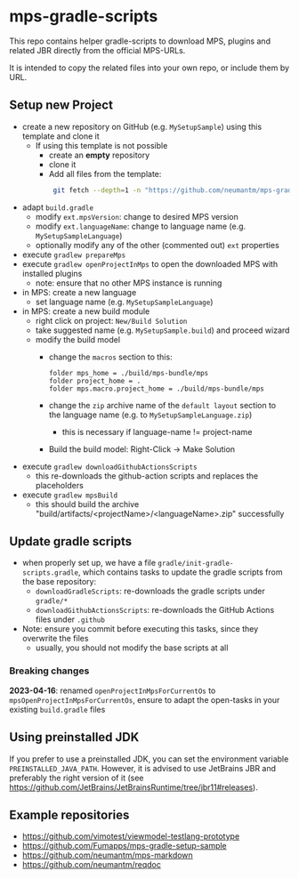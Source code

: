 # mps-gradle-scripts

This repo contains helper gradle-scripts to download MPS, plugins and related JBR directly from the official MPS-URLs.

It is intended to copy the related files into your own repo, or include them by URL.

## Setup new Project

* create a new repository on GitHub (e.g. `MySetupSample`) using this template and clone it
  - If using this template is not possible
    - create an **empty** repository
    - clone it
    - Add all files from the template:
      ```bash
       git fetch --depth=1 -n "https://github.com/neumantm/mps-gradle-scripts" && git reset --hard $(git commit-tree FETCH_HEAD^{tree} -m "Initialize from template" -m "Template: https://github.com/neumantm/mps-gradle-scripts" -m "Commit: $(git rev-parse --short FETCH_HEAD)")
      ```
* adapt `build.gradle`
  - modify `ext.mpsVersion`: change to desired MPS version
  - modify `ext.languageName`: change to language name (e.g. `MySetupSampleLanguage`)
  - optionally modify any of the other (commented out) `ext` properties
* execute `gradlew prepareMps`
* execute `gradlew openProjectInMps` to open the downloaded MPS with installed plugins
  - note: ensure that no other MPS instance is running
* in MPS: create a new language
  - set language name (e.g. `MySetupSampleLanguage`)
* in MPS: create a new build module
  - right click on project: `New/Build Solution`
  - take suggested name (e.g. `MySetupSample.build`) and proceed wizard
  - modify the build model
    * change the `macros` section to this:

      ```
      folder mps_home = ./build/mps-bundle/mps
      folder project_home = .
      folder mps.macro.project_home = ./build/mps-bundle/mps
      ```
    * change the `zip` archive name of the `default layout` section to the language name (e.g. to `MySetupSampleLanguage.zip`)
      - this is necessary if language-name != project-name
    * Build the build model: Right-Click -> Make Solution
* execute `gradlew downloadGithubActionsScripts`
  - this re-downloads the github-action scripts and replaces the placeholders
* execute `gradlew mpsBuild`
  - this should build the archive "build/artifacts/\<projectName>/\<languageName>.zip" successfully

## Update gradle scripts

* when properly set up, we have a file `gradle/init-gradle-scripts.gradle`, which contains tasks to update the gradle scripts from the base repository:
  - `downloadGradleScripts`: re-downloads the gradle scripts under `gradle/*`
  - `downloadGithubActionsScripts`: re-downloads the GitHub Actions files under `.github`
* Note: ensure you commit before executing this tasks, since they overwrite the files
  - usually, you should not modify the base scripts at all

### Breaking changes

**2023-04-16**: renamed `openProjectInMpsForCurrentOs` to `mpsOpenProjectInMpsForCurrentOs`, ensure to adapt the open-tasks in your existing `build.gradle` files

## Using preinstalled JDK

If you prefer to use a preinstalled JDK, you can set the environment variable `PREINSTALLED_JAVA_PATH`.
However, it is advised to use JetBrains JBR and preferably the right version of it (see <https://github.com/JetBrains/JetBrainsRuntime/tree/jbr11#releases>).

## Example repositories

* https://github.com/vimotest/viewmodel-testlang-prototype
* https://github.com/Fumapps/mps-gradle-setup-sample
* https://github.com/neumantm/mps-markdown
* https://github.com/neumantm/reqdoc

